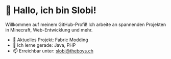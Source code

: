 # 👋 Hallo, ich bin Slobi!

Willkommen auf meinem GitHub-Profil! Ich arbeite an spannenden Projekten in Minecraft, Web-Entwicklung und mehr.

- 🔭 Aktuelles Projekt: Fabric Modding
- 🌱 Ich lerne gerade: Java, PHP
- 📫 Erreichbar unter: slobi@theboys.ch
